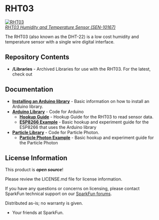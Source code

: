 RHT03
=====

[![RHT03](https://dlnmh9ip6v2uc.cloudfront.net/images/products/1/0/1/6/7/10167-01_i_ma.jpg)  
*RHT03 Humidity and Temperature Sensor (SEN-10167)*](https://www.sparkfun.com/products/10167)

The RHT03 (also known as the DHT-22) is a low cost humidity and temperature sensor with a single wire digital interface. 

Repository Contents
-------------------
* **/Libraries** - Archived Libraries for use with the RHT03. For the latest, check out 

Documentation
--------------
* **[Installing an Arduino library](https://learn.sparkfun.com/tutorials/installing-an-arduino-library)** - Basic information on how to install an Arduino library.
* **[Arduino Library](https://github.com/sparkfun/SparkFun_RHT03_Arduino_Library)** - Code for Arduino
  * **[Hookup Guide](https://learn.sparkfun.com/tutorials/rht03-dht22-humidity-and-temperature-sensor-hookup-guide)** - Hookup Guide for the RHT03 to read sensor data.
  * **[ESP8266 Example](https://learn.sparkfun.com/tutorials/internet-of-things-experiment-guide/experiment-1-temperature-and-humidity-logging)** - Basic hookup and experiment guide for the ESP8266 that uses the Arduino library
* **[Particle Library](https://github.com/sparkfun/SparkFun_RHT03_Particle_Library)** - Code for Particle Photon.
  * **[Particle Photon Example](https://learn.sparkfun.com/tutorials/sparkfun-inventors-kit-for-photon-experiment-guide/experiment-6-environment-monitor)** - Basic hookup and experiment guide for the Particle Photon

License Information
-------------------

This product is _**open source**_! 

Please review the LICENSE.md file for license information. 

If you have any questions or concerns on licensing, please contact SparkFun technical support on our [SparkFun forums](https://forum.sparkfun.com/viewforum.php?f=152).

Distributed as-is; no warranty is given.

- Your friends at SparkFun.
